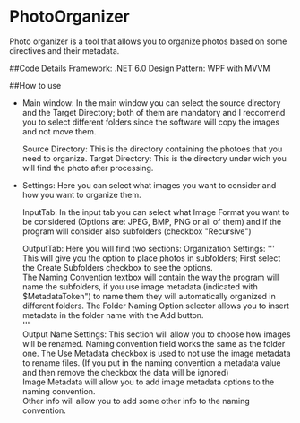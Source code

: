 # PhotoOrganizer
Photo organizer is a tool that allows you to organize photos based on some directives and their metadata.

##Code Details
Framework: .NET 6.0
Design Pattern: WPF with MVVM

##How to use
- Main window:
    In the main window you can select the source directory and the Target Directory;
    both of them are mandatory and I reccomend you to select different folders since the software will copy the images and not move them.
    
    Source Directory: This is the directory containing the photoes that you need to organize.
    Target Directory: This is the directory under wich you will find the photo after processing.
    
- Settings:
    Here you can select what images you want to consider and how you want to organize them.
    
    InputTab: In the input tab you can select what Image Format you want to be considered (Options are: JPEG, BMP, PNG or all of them) 
    and if the program will consider also subfolders (checkbox "Recursive")
    
    OutputTab: Here you will find two sections:
      Organization Settings:
      '''
                             This will give you the option to place photos in subfolders; 
                             First select the Create Subfolders checkbox to see the options.                             
                             The Naming Convention textbox will contain the way the program will name the subfolders,
                             if you use image metadata (indicated with $MetadataToken") to name them they will automatically organized in different folders.
                             The Folder Naming Option selector allows you to insert metadata in the folder name with the Add button.                           
      '''                 
      Output Name Settings: 
                            This section will allow you to choose how images will be renamed.
                            Naming convention field works the same as the folder one.
                            The Use Metadata checkbox is used to not use the image metadata to rename files.
                            (If you put in the naming convention a metadata value and then remove the checkbox the data will be ignored)                            
                            Image Metadata will allow you to add image metadata options to the naming convention.                            
                            Other info will allow you to add some other info to the naming convention.
                            
           
